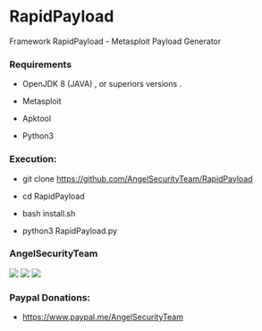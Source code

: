 # RapidPayload

Framework RapidPayload - Metasploit Payload Generator 

<h3> Requirements </h3>
 
 * OpenJDK 8 (JAVA) , or superiors versions .
 
 * Metasploit
 
 * Apktool
 
 * Python3
 
<h3> Execution: </h3>

* git clone https://github.com/AngelSecurityTeam/RapidPayload

* cd RapidPayload

* bash install.sh

* python3 RapidPayload.py

<h3>AngelSecurityTeam</h3>

<img src="https://github.com/AngelSecurityTeam/RapidPayload/blob/master/Image/Android.png">


<img src="https://github.com/AngelSecurityTeam/RapidPayload/blob/master/Image/linux.png">

<img src="https://github.com/AngelSecurityTeam/RapidPayload/blob/master/Image/ngrok_py.png">

<h3> Paypal Donations: </h3>

* https://www.paypal.me/AngelSecurityTeam
